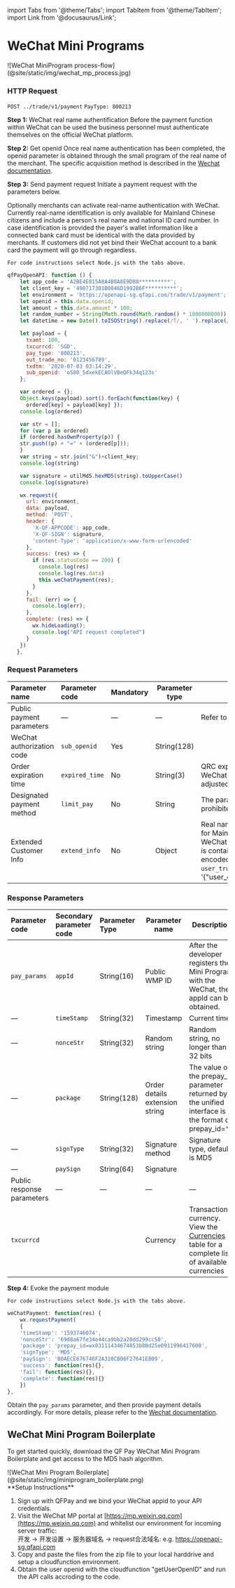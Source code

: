 import Tabs from '@theme/Tabs';
import TabItem from '@theme/TabItem';
import Link from '@docusaurus/Link';

# WeChat Mini Programs
<Link href="https://sdk.qfapi.com/images/wechat_mp_process.jpg" target="_blank">![WeChat MiniProgram process-flow](@site/static/img/wechat_mp_process.jpg)</Link>

### HTTP Request

`POST ../trade/v1/payment` `PayType: 800213`

**Step 1:** WeChat real name authentification
Before the payment function within WeChat can be used the business personnel must authenticate themselves on the official WeChat platform.

**Step 2:** Get openid
Once real name authentication has been completed, the openid parameter is obtained through the small program of the real name of the merchant. The specific acquisition method is described in the [Wechat documentation](https://developers.weixin.qq.com/miniprogram/dev/api-backend/open-api/login/auth.code2Session.html).

**Step 3:** Send payment request
Initiate a payment request with the parameters below.

Optionally merchants can activate real-name authentication with WeChat. Currently real-name identification is only available for Mainland Chinese citizens and include a person's real name and national ID card number. In case identification is provided the payer's wallet information like a connected bank card must be identical with the data provided by merchants. If customers did not yet bind their WeChat account to a bank card the payment will go through regardless.

```plaintext
For code instructions select Node.js with the tabs above.
```

```javascript
qfPayOpenAPI: function () {
    let app_code = 'A2BE4E015A8A4B0A8E9D88**********';
    let client_key = '498717301B0846D1992B6F**********';
    let environment = 'https://openapi-sg.qfapi.com/trade/v1/payment';
    let openid = this.data.openid;
    let amount = this.data.amount * 100;
    let random_number = String(Math.round(Math.random() * 1000000000));
    let datetime = new Date().toISOString().replace(/T/, ' ').replace(/\..+/, '');

    let payload = {
      txamt: 100,
      txcurrcd: 'SGD',
      pay_type: '800213',
      out_trade_no: '0123456789',
      txdtm: '2020-07-03 03:14:29',
      sub_openid: 'oS80_5dxekECAOlVBeQFk34q123s'
    };

    var ordered = {};
    Object.keys(payload).sort().forEach(function(key) {
      ordered[key] = payload[key] });
    console.log(ordered)

    var str = [];
    for (var p in ordered)
    if (ordered.hasOwnProperty(p)) {
    str.push((p) + "=" + (ordered[p]));
    }
    var string = str.join("&")+client_key;
    console.log(string)

    var signature = utilMd5.hexMD5(string).toUpperCase()
    console.log(signature)

    wx.request({
      url: environment,
      data: payload,
      method: 'POST',
      header: {
        'X-QF-APPCODE': app_code,
        'X-QF-SIGN': signature,
        'content-Type': 'application/x-www-form-urlencoded'
      },
      success: (res) => {
        if (res.statusCode == 200) {
          console.log(res)
          console.log(res.data)
          this.weChatPayment(res);
        }
      },
      fail: (err) => {
        console.log(err);
      },
      complete: (res) => {
        wx.hideLoading();
        console.log("API request completed")
      }
    })
   },
```

### Request Parameters 

|Parameter name| Parameter code| Mandatory| Parameter type|Description|
|:----    |:---|:----- |-----   |----   |
|Public payment parameters | — | — |— |Refer to the public payment API documentation|
|WeChat authorization code   |`sub_openid`|Yes |String(128)   |   |
Order expiration time | `expired_time` | No | String(3)  | QRC expiration time in unit minutes. The default QRC expiration time for WeChat Mini Programs is 30 minutes. The parameter can manually be adjusted to a minimum of 5 minutes, and up to a maximum of 120 minutes.
|Designated payment method   |`limit_pay`|No |String    |The parameter value is specified as `no_credit`, and credit card payment is prohibited. This setting is only valid for mainland China.  |
|Extended Customer Info | `extend_info` | No | Object | Real name customer identification. This parameter is currently only available for Mainland Chinese citizens and needs to be explicitly activated with WeChat for the selected [PayType](../../preparation/paycode#payment-codes). The consumer's **national ID card number** is contained in the parameter `user_creid` and the payer's **real name** in encoded form or written in Chinese characters must be provided in `user_truename`. An example looks like this; extend_info = '\{"user_creid":"430067798868676871","user_truename":"\\\u5c0f\\\u6797"\}'|

### Response Parameters

|Parameter code| Secondary parameter code| Parameter Type| Parameter name|Description|
|:----    |:---|:----- |-----   |----   |
|`pay_params`    |`appId` |String(16) |Public WMP ID   |After the developer registers the Mini Program with the WeChat, the appId can be obtained.  |
|—   |`timeStamp` |String(32) |Timestamp    |Current time  |
|—   |`nonceStr`  |String(32) |Random string    |Random string, no longer than 32 bits  |
|—   |`package`   |String(128)|Order details extension string    |The value of the prepay_id parameter returned by the unified interface is in the format of prepay_id=**  |
|—    |`signType` |String(32) |Signature method  |Signature type, default is MD5  |
|—    |`paySign`  |String(64) |Signature  |  |
|Public response parameters    |—  |— |—  | — |
|`txcurrcd`    |  | |Currency   | Transaction currency. View the [Currencies](../../preparation/paycode#currencies) table for a complete list of available currencies |


**Step 4:** Evoke the payment module

```plaintext
For code instructions select Node.js with the tabs above.
```

```javascript
weChatPayment: function(res) {
    wx.requestPayment(
    {
    'timeStamp': '1593746074',
    'nonceStr': '69d8a67fe34e44ca9bb2a20dd299cc58',
    'package': 'prepay_id=wx03111434674853b80d25e0911996417600',
    'signType': 'MD5',
    'paySign': 'B0AECE676746F2A310CB06F27641E809',
    'success': function(res){},
    'fail': function(res){},
    'complete': function(res){}
    })
},
```

Obtain the `pay_params` parameter, and then provide payment details accordingly. For more details, please refer to the
[Wechat documentation](https://pay.weixin.qq.com/wiki/doc/api/wxa/wxa_api.php?chapter=7_7&index=5).

## WeChat Mini Program Boilerplate

To get started quickly, download the <Link href="https://sdk.qfapi.com/files/qfpay_mini_program_payments_boilerplate.zip" download>QF Pay WeChat Mini Program Boilerplate</Link> and get access to the MD5 hash algorithm. 

<Link href="https://sdk.qfapi.com/images/miniprogram_boilerplate.png" target="_blank">![WeChat Mini Program Boilerplate](@site/static/img/miniprogram_boilerplate.png)</Link>

<br/>
**Setup Instructions**

1) Sign up with QFPay and we bind your WeChat appid to your API credentials. <br/>
2) Visit the WeChat MP portal at [https://mp.weixin.qq.com](https://mp.weixin.qq.com) and whitelist our environment for incoming server traffic: <br/>
开发 -> 开发设置 -> 服务器域名 -> request合法域名: e.g. https://openapi-sg.qfapi.com <br/>
3) Copy and paste the files from the zip file to your local harddrive and setup a cloudfunction environment. <br/>
4) Obtain the user openid with the cloudfunction "getUserOpenID" and run the API calls accroding to the code. <br/>

